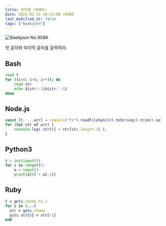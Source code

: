 ```yaml
---
title: 문자열 (9086)
date: 2023-02-23 20:23:00 +0900
last_modified_at: false
tags: ["Baekjoon"]
---
```


![Baekjoon No.9086](https://cdn.jsdelivr.net/gh/kimzuni/cdn/blog/baekjoon-9086.png)

첫 글자와 마지막 글자를 출력하라.

## Bash

```bash
read t
for ((i=0; i<t; i++)); do
	read str
	echo ${str::1}${str: -1}
done
```

## Node.js

```javascript
const [t, ...arr] = require("fs").readFileSync(0).toString().trim().split("\n");
for (let str of arr) {
	console.log( str[0] + str[str.length-1] );
}
```

## Python3

```python
t = int(input())
for i in range(t):
    a = input()
    print(a[0] + a[-1])
```

## Ruby

```ruby
t = gets.chomp.to_i
for i in 0...t
  str = gets.chomp
  puts str[0] + str[-1]
end
```
